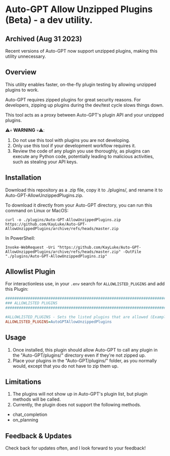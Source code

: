 # Auto-GPT Allow Unzipped Plugins (Beta) - a dev utility.

## Archived (Aug 31 2023)

Recent versions of Auto-GPT now support unzipped plugins, making this utility unnecessary.

## Overview

This utility enables faster, on-the-fly plugin testing by allowing unzipped plugins to work. 

Auto-GPT requires zipped plugins for great security reasons. For developers, zipping up plugins during the dev/test cycle slows things down. 

This tool acts as a proxy between Auto-GPT's plugin API and your unzipped plugins.

⚠️💀 **WARNING** 💀⚠️:
1. Do not use this tool with plugins you are not developing.
2. Only use this tool if your development workflow requires it.
3. Review the code of any plugin you use thoroughly, as plugins can execute any Python code, potentially leading to malicious activities, such as stealing your API keys.

## Installation

Download this repository as a .zip file, copy it to ./plugins/, and rename it to Auto-GPT-AllowUnzippedPlugins.zip.

To download it directly from your Auto-GPT directory, you can run this command on Linux or MacOS:

```
curl -o ./plugins/Auto-GPT-AllowUnzippedPlugins.zip https://github.com/KayLuke/Auto-GPT-AllowUnzippedPlugins/archive/refs/heads/master.zip
```

In PowerShell:

```
Invoke-WebRequest -Uri "https://github.com/KayLuke/Auto-GPT-AllowUnzippedPlugins/archive/refs/heads/master.zip" -OutFile "./plugins/Auto-GPT-AllowUnzippedPlugins.zip"
```

## Allowlist Plugin
For interactionless use, in your `.env` search for `ALLOWLISTED_PLUGINS` and add this Plugin:

```ini
################################################################################
### ALLOWLISTED PLUGINS
################################################################################

#ALLOWLISTED_PLUGINS - Sets the listed plugins that are allowed (Example: plugin1,plugin2,plugin3)
ALLOWLISTED_PLUGINS=AutoGPTAllowUnzippedPlugins
```

## Usage

1. Once installed, this plugin should allow Auto-GPT to call any plugin in the "Auto-GPT/plugins/" directory even if they're not zipped up.
2. Place your plugins in the "Auto-GPT/plugins/" folder, as you normally would, except that you do not have to zip them up.

## Limitations

1. The plugins will not show up in Auto-GPT's plugin list, but plugin methods will be called.
2. Currently, the plugin does not support the following methods.
- chat_completion
- on_planning


## Feedback & Updates

Check back for updates often, and I look forward to your feedback!
